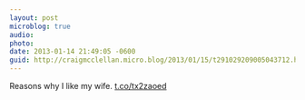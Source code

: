 ```yaml
---
layout: post
microblog: true
audio: 
photo: 
date: 2013-01-14 21:49:05 -0600
guid: http://craigmcclellan.micro.blog/2013/01/15/t291029209005043712.html
---
```

Reasons why I like my wife. [t.co/tx2zaoed](http://t.co/tx2zaoed)
